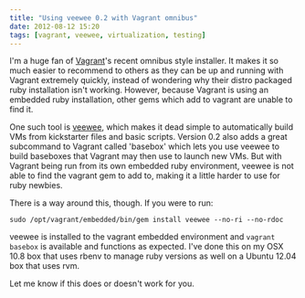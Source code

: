 ```yaml
---
title: "Using veewee 0.2 with Vagrant omnibus"
date: 2012-08-12 15:20
tags: [vagrant, veewee, virtualization, testing]
---
```


I'm a huge fan of [Vagrant](http://vagrantup.com "Vagrant - Virtualized
development for the masses")'s recent omnibus style installer. It makes it so
much easier to recommend to others as they can be up and running with Vagrant
extremely quickly, instead of wondering why their distro packaged ruby
installation isn't working. However, because Vagrant is using an embedded ruby
installation, other gems which add to vagrant are unable to find it. 

One such tool is [veewee](http://github.com/jedi4ever/veewee/ "Veewee on
Github"), which makes it dead simple to automatically build VMs from
kickstarter files and basic scripts. Version 0.2 also adds a great subcommand
to Vagrant called 'basebox' which lets you use veewee to build baseboxes that
Vagrant may then use to launch new VMs. But with Vagrant being run from its own
embedded ruby environment, veewee is not able to find the vagrant gem to add
to, making it a little harder to use for ruby newbies. 

There is a way around this, though. If you were to run:

``` shell
sudo /opt/vagrant/embedded/bin/gem install veewee --no-ri --no-rdoc
```
veewee is installed to the vagrant embedded environment and `vagrant basebox`
is available and functions as expected. I've done this on my OSX 10.8 box that
uses rbenv to manage ruby versions as well on a Ubuntu 12.04 box that uses rvm. 

Let me know if this does or doesn't work for you.
